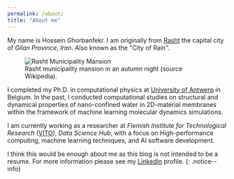 ```yaml
---
permalink: /about/
title: "About me"
---
```


My name is Hossein Ghorbanfekr. I am originally from [Rasht](https://en.wikipedia.org/wiki/Rasht) the capital city of _Gilan Province_, _Iran_. Also known as the "City of Rain".

<figure>
<img src="{{ '/assets/images/rasht.jpg' | relative_url }}" alt="Rasht Municipality Mansion">
<figcaption>Rasht municipality mansion in an autumn night (source Wikipedia).</figcaption>
</figure>

I completed my Ph.D. in computational physics at [University of Antwerp](https://www.uantwerpen.be/en/) in Belgium.
In the past, I conducted computational studies on structural and dynamical properties of nano-confined water in 2D-material membranes within the framework of machine learning molecular dynamics simulations.

I am currently working as a researcher at _Flemish Institute for Technological Research_ ([VITO](https://vito.be/en)), _Data Science Hub_, with a focus on High-performance computing, machine learning techniques, and AI software development.

I think this would be enough about me as this blog is not intended to be a resume. 
For more information please see my [LinkedIn](https://www.linkedin.com/in/hossein-ghorbanfekr/) profile.
{: .notice--info}

<!-- 
[![Support via PayPal](https://cdn.jsdelivr.net/gh/twolfson/paypal-github-button@1.0.0/dist/button.svg)]()

[^structure]: See [**Structure** page]({{ "/docs/structure/" | relative_url }}) for a list of theme files and what they do.

**ProTip:** Be sure to remove `/docs` and `/test` if you forked Minimal Mistakes. These folders contain documentation and test pages for the theme and you probably don't want them littering up your repo.
{: .notice--info}

**Note:** The theme uses the [jekyll-include-cache](https://github.com/benbalter/jekyll-include-cache) plugin which will need to be installed in your `Gemfile` and added to the `plugins` array of `_config.yml`. Otherwise you'll throw `Unknown tag 'include_cached'` errors at build.
{: .notice--warning}

<figure>
  <img src="{{ '/assets/images/cover.jpg' | relative_url }}" alt="creating a new branch on GitHub">
</figure>
 -->
